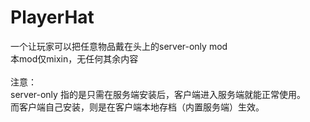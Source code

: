 # PlayerHat
一个让玩家可以把任意物品戴在头上的server-only mod</br>
本mod仅mixin，无任何其余内容</br>
</br>
注意：</br>
server-only 指的是只需在服务端安装后，客户端进入服务端就能正常使用。</br>
而客户端自己安装，则是在客户端本地存档（内置服务端）生效。</br>
